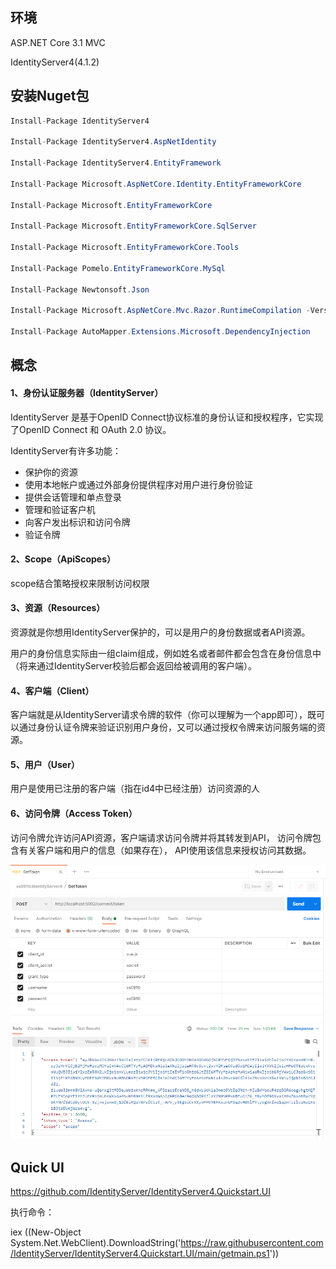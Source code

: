 ## **环境**

ASP.NET Core 3.1 MVC

IdentityServer4(4.1.2)

## 安装Nuget包

```C#
Install-Package IdentityServer4

Install-Package IdentityServer4.AspNetIdentity

Install-Package IdentityServer4.EntityFramework
    
Install-Package Microsoft.AspNetCore.Identity.EntityFrameworkCore

Install-Package Microsoft.EntityFrameworkCore

Install-Package Microsoft.EntityFrameworkCore.SqlServer

Install-Package Microsoft.EntityFrameworkCore.Tools

Install-Package Pomelo.EntityFrameworkCore.MySql

Install-Package Newtonsoft.Json

Install-Package Microsoft.AspNetCore.Mvc.Razor.RuntimeCompilation -Version 3.1.15
    
Install-Package AutoMapper.Extensions.Microsoft.DependencyInjection
```



## 概念

#### 1、身份认证服务器（IdentityServer）

IdentityServer 是基于OpenID Connect协议标准的身份认证和授权程序，它实现了OpenID Connect 和 OAuth 2.0 协议。

IdentityServer有许多功能：

- 保护你的资源
- 使用本地帐户或通过外部身份提供程序对用户进行身份验证
- 提供会话管理和单点登录
- 管理和验证客户机
- 向客户发出标识和访问令牌
- 验证令牌

#### 2、Scope（ApiScopes）

scope结合策略授权来限制访问权限

#### 3、资源（Resources）

资源就是你想用IdentityServer保护的，可以是用户的身份数据或者API资源。

用户的身份信息实际由一组claim组成，例如姓名或者邮件都会包含在身份信息中（将来通过IdentityServer校验后都会返回给被调用的客户端）。

#### 4、客户端（Client）

客户端就是从IdentityServer请求令牌的软件（你可以理解为一个app即可），既可以通过身份认证令牌来验证识别用户身份，又可以通过授权令牌来访问服务端的资源。

#### 5、用户（User）

用户是使用已注册的客户端（指在id4中已经注册）访问资源的人

#### 6、访问令牌（Access Token）

访问令牌允许访问API资源，客户端请求访问令牌并将其转发到API， 访问令牌包含有关客户端和用户的信息（如果存在）， API使用该信息来授权访问其数据。

![avatar](/Imgs/GetToken.png)

## Quick UI

https://github.com/IdentityServer/IdentityServer4.Quickstart.UI

执行命令：

iex ((New-Object System.Net.WebClient).DownloadString('https://raw.githubusercontent.com/IdentityServer/IdentityServer4.Quickstart.UI/main/getmain.ps1'))